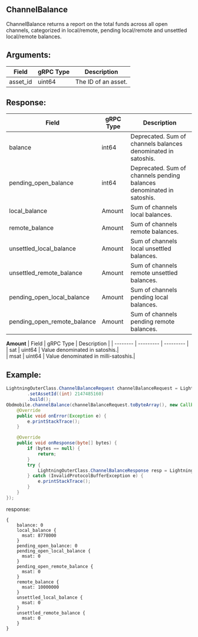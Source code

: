 ## ChannelBalance

ChannelBalance returns a report on the total funds across all open channels, categorized in local/remote, pending local/remote and unsettled local/remote balances.

## Arguments:
| Field		         |	gRPC Type		|	   Description    |
| -------- 	         |	---------       |      ---------      |  
| asset_id   |	uint64	    |The ID of an asset.|

## Response:
| Field		         |	gRPC Type		|	   Description    |
| -------- 	         |	---------       |      ---------      |  
| balance            |	int64	        |Deprecated. Sum of channels balances denominated in satoshis.|
| pending_open_balance            |	int64	        |Deprecated. Sum of channels pending balances denominated in satoshis.|
| local_balance            |	Amount	        |Sum of channels local balances.|
| remote_balance            |	Amount	        |Sum of channels remote balances.|
| unsettled_local_balance            |	Amount	        |Sum of channels local unsettled balances.|
| unsettled_remote_balance            |	Amount	        |Sum of channels remote unsettled balances.|
| pending_open_local_balance            |	Amount	        |Sum of channels pending local balances.|
| pending_open_remote_balance            |	Amount	        |Sum of channels pending remote balances.|

**Amount**
| Field		            |	gRPC Type		    |	 Description  |
| -------- 	            |	---------           |    ---------    |  
| sat   |	uint64	    |    Value denominated in satoshis.|  
| msat     |	uint64	    |    Value denominated in milli-satoshis.|

## Example:

<!--
java code example
-->

```java
LightningOuterClass.ChannelBalanceRequest channelBalanceRequest = LightningOuterClass.ChannelBalanceRequest.newBuilder()
        .setAssetId((int) 2147485160)
        .build();
Obdmobile.channelBalance(channelBalanceRequest.toByteArray(), new Callback() {
    @Override
    public void onError(Exception e) {
        e.printStackTrace();
    }

    @Override
    public void onResponse(byte[] bytes) {
        if (bytes == null) {
            return;
        }
        try {
            LightningOuterClass.ChannelBalanceResponse resp = LightningOuterClass.ChannelBalanceResponse.parseFrom(bytes);
        } catch (InvalidProtocolBufferException e) {
            e.printStackTrace();
        }
    }
});
```

<!--
The response for the example
-->
response:
```
{
    balance: 0
    local_balance {
      msat: 8778000
    }
    pending_open_balance: 0
    pending_open_local_balance {
      msat: 0
    }
    pending_open_remote_balance {
      msat: 0
    }
    remote_balance {
      msat: 10000000
    }
    unsettled_local_balance {
      msat: 0
    }
    unsettled_remote_balance {
      msat: 0
    }
}
```
